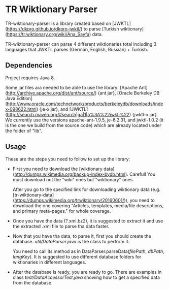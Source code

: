 # TR Wiktionary Parser

TR-wiktionary-parser is a library created based on [JWKTL] (https://dkpro.github.io/dkpro-jwktl/) to parse [Turkish wiktionary] (https://tr.wiktionary.org/wiki/Ana_Sayfa) data.

TR-wiktionary-parser can parse 4 different wiktionaries total including 3 languages that JWKTL parses (German, English, Russian) + Turkish.

## Dependencies

Project requires Java 8.

Some jar files ara needed to be able to use the library: [Apache Ant] (http://archive.apache.org/dist/ant/source/) {ant.jar}, [Oracle Berkeley DB Java Edition] (http://www.oracle.com/technetwork/products/berkeleydb/downloads/index-098622.html) {je-x.jar}, and [JWKTL] (http://search.maven.org/#search|ga|1|a%3A%22jwktl%22) {jwktl-x.jar}. We currently use the versions apache-ant-1.9.5, je-6.2.31, and jwktl-1.0.2 (it is the one we build from the source code) which are already located under the folder of "lib".

## Usage

These are the steps you need to follow to set up the library:

* First you need to download the [wiktionary data] (http://dumps.wikimedia.org/backup-index-bydb.html). Careful! You must download not the "wiki" ones but "wiktionary" ones.

  After you go to the specified link for downloading wiktionary data (e.g. [tr-wiktionary-data] (https://dumps.wikimedia.org/trwiktionary/20160601/)), you need to download the one covering "Articles, templates, media/file descriptions, and primary meta-pages." for whole coverage.

* Once you have the data (?.xml.bz2), it is suggested to extract it and use the extracted .xml file to parse tha data faster.

* Now that you have tha data, to parse it, first you should create the database. *util/DataParser.java* is the class to perform it. 

  You need to call its method as in DataParser.parseData(*filePath*, *dbPath*, *langKey*).
  It is suggested to use different database folders for wiktionaries in different languages.

* After the database is ready, you are ready to go. There are examples in class *test/DataAccessorTest.java* showing how to get a specified data from the database.
